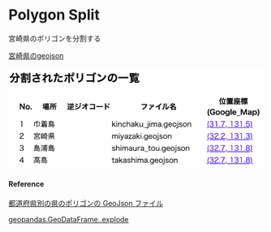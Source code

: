 Polygon Split
===============


宮崎県のポリゴンを分割する

[宮崎県のgeojson](https://github.com/ohwada/World_Countries/blob/main/geojson/japan_prefectures/geojson/miyazaki.geojson)

![split_log](https://github.com/ohwada/World_Countries/blob/main/geoPandas/polygon_explode/miyazaki/polygon_split/screenshots/split_log.png)

#### Reference

[都道府県別の県のポリゴンの GeoJson ファイル](https://github.com/ohwada/World_Countries/tree/main/geojson/japan_prefectures)

[geopandas.GeoDataFrame..explode](https://geopandas.org/en/stable/docs/reference/api/geopandas.GeoDataFrame.explode.html)
